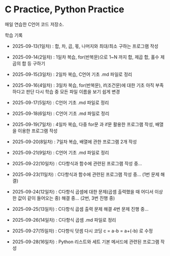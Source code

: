 # C Practice, Python Practice

매일 연습한 C언어 코드 저장소.

 학습 기록
- 2025-09-13(1일차) : 합, 차, 곱, 몫, 나머지와 최대/최소 구하는 프로그램 작성

- 2025-09-14(2일차) : 1일차 복습, for(반복문)으로 1~N 까지 합, 제곱 합, 홀수 제곱의 합 등 구하기

- 2025-09-15(3일차) : 2일차 복습, C언어 기초 .md 파일로 정리

- 2025-09-16(4일차) : 3일차 복습, for(반복문), if(조건문)에 대한 기초 아직 부족하다고 판단 다시 학습 중 모든 파일 이름을 보기 쉽게 변경

- 2025-09-17(5일차) : C언어 기초 .md 파일로 정리

- 2025-09-18(6일차) : C언어 기초 .md 파일로 정리

- 2025-09-19(7일차) : 4일차 복습, 다중 for문 과 if문 활용한 프로그램 작성, 배열을 이용한 프로그램 작성

- 2025-09-20(8일차) : 7일차 복습, 배열에 관한 프로그램 2개 작성

- 2025-09-21(9일차) : C언어 기초 .md 파일로 정리

- 2025-09-22(10일차) : C다항식과 함수에 관련된 프로그램 작성 중...

- 2025-09-23(11일차) : C다항식과 함수에 관련된 프로그램 작성 중... (1번 문제 해결)

- 2025-09-24(12일차) : C다항식 곱셈에 대한 문제(곱셈 출력했을 때 어디서 이상한 값이 같이 들어오는 중) 해결 중... (2번, 3번 진행 중)

- 2025-09-25(13일차) : C다항식 곱셈 출력 문제 해결 4번 문제 진행 중...

- 2025-09-26(14일차) : C다항식 곱셈 .md 파일로 정리

- 2025-09-27(15일차) : C다항식 덧셈 다시 코딩 c = a-b = a+(-b) 로 수정

- 2025-09-28(16일차) : Python 리스트와 세트 기본 메서드에 관련된 프로그램 작성

